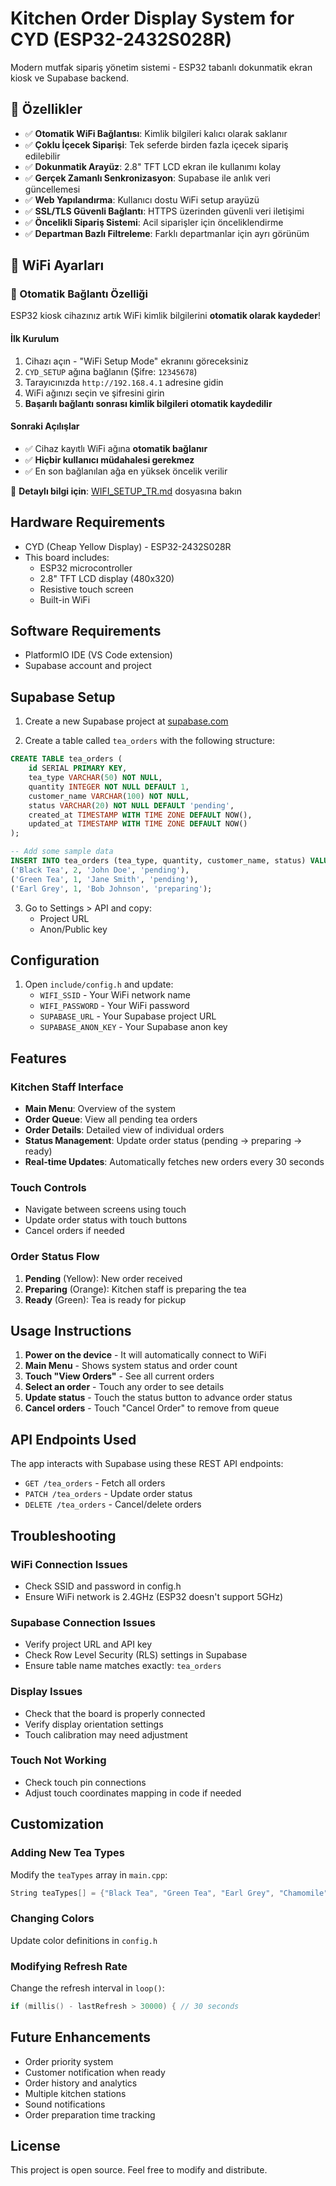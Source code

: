 # Kitchen Order Display System for CYD (ESP32-2432S028R)

Modern mutfak sipariş yönetim sistemi - ESP32 tabanlı dokunmatik ekran kiosk ve Supabase backend.

## 🎯 Özellikler

- ✅ **Otomatik WiFi Bağlantısı**: Kimlik bilgileri kalıcı olarak saklanır
- ✅ **Çoklu İçecek Siparişi**: Tek seferde birden fazla içecek sipariş edilebilir
- ✅ **Dokunmatik Arayüz**: 2.8" TFT LCD ekran ile kullanımı kolay
- ✅ **Gerçek Zamanlı Senkronizasyon**: Supabase ile anlık veri güncellemesi
- ✅ **Web Yapılandırma**: Kullanıcı dostu WiFi setup arayüzü
- ✅ **SSL/TLS Güvenli Bağlantı**: HTTPS üzerinden güvenli veri iletişimi
- ✅ **Öncelikli Sipariş Sistemi**: Acil siparişler için önceliklendirme
- ✅ **Departman Bazlı Filtreleme**: Farklı departmanlar için ayrı görünüm

## 📱 WiFi Ayarları

### 🔄 Otomatik Bağlantı Özelliği

ESP32 kiosk cihazınız artık WiFi kimlik bilgilerini **otomatik olarak kaydeder**!

#### İlk Kurulum
1. Cihazı açın - "WiFi Setup Mode" ekranını göreceksiniz
2. `CYD_SETUP` ağına bağlanın (Şifre: `12345678`)
3. Tarayıcınızda `http://192.168.4.1` adresine gidin
4. WiFi ağınızı seçin ve şifresini girin
5. **Başarılı bağlantı sonrası kimlik bilgileri otomatik kaydedilir**

#### Sonraki Açılışlar
- ✅ Cihaz kayıtlı WiFi ağına **otomatik bağlanır**
- ✅ **Hiçbir kullanıcı müdahalesi gerekmez**
- ✅ En son bağlanılan ağa en yüksek öncelik verilir

📖 **Detaylı bilgi için**: [WIFI_SETUP_TR.md](WIFI_SETUP_TR.md) dosyasına bakın

## Hardware Requirements

- CYD (Cheap Yellow Display) - ESP32-2432S028R
- This board includes:
  - ESP32 microcontroller
  - 2.8" TFT LCD display (480x320)
  - Resistive touch screen
  - Built-in WiFi

## Software Requirements

- PlatformIO IDE (VS Code extension)
- Supabase account and project

## Supabase Setup

1. Create a new Supabase project at [supabase.com](https://supabase.com)

2. Create a table called `tea_orders` with the following structure:

```sql
CREATE TABLE tea_orders (
    id SERIAL PRIMARY KEY,
    tea_type VARCHAR(50) NOT NULL,
    quantity INTEGER NOT NULL DEFAULT 1,
    customer_name VARCHAR(100) NOT NULL,
    status VARCHAR(20) NOT NULL DEFAULT 'pending',
    created_at TIMESTAMP WITH TIME ZONE DEFAULT NOW(),
    updated_at TIMESTAMP WITH TIME ZONE DEFAULT NOW()
);

-- Add some sample data
INSERT INTO tea_orders (tea_type, quantity, customer_name, status) VALUES
('Black Tea', 2, 'John Doe', 'pending'),
('Green Tea', 1, 'Jane Smith', 'pending'),
('Earl Grey', 1, 'Bob Johnson', 'preparing');
```

3. Go to Settings > API and copy:
   - Project URL
   - Anon/Public key

## Configuration

1. Open `include/config.h` and update:
   - `WIFI_SSID` - Your WiFi network name
   - `WIFI_PASSWORD` - Your WiFi password
   - `SUPABASE_URL` - Your Supabase project URL
   - `SUPABASE_ANON_KEY` - Your Supabase anon key

## Features

### Kitchen Staff Interface
- **Main Menu**: Overview of the system
- **Order Queue**: View all pending tea orders
- **Order Details**: Detailed view of individual orders
- **Status Management**: Update order status (pending → preparing → ready)
- **Real-time Updates**: Automatically fetches new orders every 30 seconds

### Touch Controls
- Navigate between screens using touch
- Update order status with touch buttons
- Cancel orders if needed

### Order Status Flow
1. **Pending** (Yellow): New order received
2. **Preparing** (Orange): Kitchen staff is preparing the tea
3. **Ready** (Green): Tea is ready for pickup

## Usage Instructions

1. **Power on the device** - It will automatically connect to WiFi
2. **Main Menu** - Shows system status and order count
3. **Touch "View Orders"** - See all current orders
4. **Select an order** - Touch any order to see details
5. **Update status** - Touch the status button to advance order status
6. **Cancel orders** - Touch "Cancel Order" to remove from queue

## API Endpoints Used

The app interacts with Supabase using these REST API endpoints:

- `GET /tea_orders` - Fetch all orders
- `PATCH /tea_orders` - Update order status
- `DELETE /tea_orders` - Cancel/delete orders

## Troubleshooting

### WiFi Connection Issues
- Check SSID and password in config.h
- Ensure WiFi network is 2.4GHz (ESP32 doesn't support 5GHz)

### Supabase Connection Issues
- Verify project URL and API key
- Check Row Level Security (RLS) settings in Supabase
- Ensure table name matches exactly: `tea_orders`

### Display Issues
- Check that the board is properly connected
- Verify display orientation settings
- Touch calibration may need adjustment

### Touch Not Working
- Check touch pin connections
- Adjust touch coordinates mapping in code if needed

## Customization

### Adding New Tea Types
Modify the `teaTypes` array in `main.cpp`:

```cpp
String teaTypes[] = {"Black Tea", "Green Tea", "Earl Grey", "Chamomile", "Oolong", "Custom Tea"};
```

### Changing Colors
Update color definitions in `config.h`

### Modifying Refresh Rate
Change the refresh interval in `loop()`:

```cpp
if (millis() - lastRefresh > 30000) { // 30 seconds
```

## Future Enhancements

- Order priority system
- Customer notification when ready
- Order history and analytics
- Multiple kitchen stations
- Sound notifications
- Order preparation time tracking

## License

This project is open source. Feel free to modify and distribute.